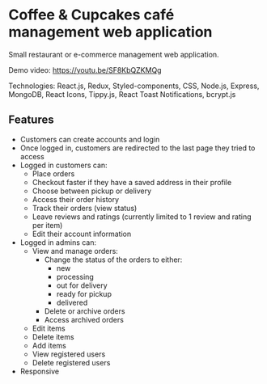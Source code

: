 # Coffee & Cupcakes café management web application

Small restaurant or e-commerce management web application.

Demo video: https://youtu.be/SF8KbQZKMQg

Technologies: React.js, Redux, Styled-components, CSS, Node.js, Express, MongoDB, React Icons, Tippy.js, React Toast Notifications, bcrypt.js

## Features

- Customers can create accounts and login
- Once logged in, customers are redirected to the last page they tried to access
- Logged in customers can:
  - Place orders
  - Checkout faster if they have a saved address in their profile
  - Choose between pickup or delivery
  - Access their order history
  - Track their orders (view status)
  - Leave reviews and ratings (currently limited to 1 review and rating per item)
  - Edit their account information
- Logged in admins can:
  - View and manage orders:
    - Change the status of the orders to either:
      - new
      - processing
      - out for delivery
      - ready for pickup
      - delivered
    - Delete or archive orders
    - Access archived orders
  - Edit items
  - Delete items
  - Add items
  - View registered users
  - Delete registered users
- Responsive
